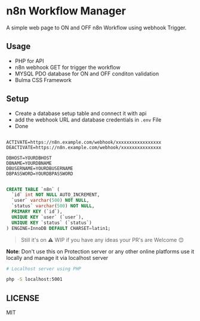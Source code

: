 # n8n Workflow Manager

A simple web page to ON and OFF n8n Workflow using webhook Trigger.

## Usage

- PHP for API
- n8n webhook GET for trigger the workflow
- MYSQL PDO database for ON and OFF conditon validation
- Bulma CSS Framework

## Setup

- Create a database setup table and connect it with api
- add the webhook URL and database credentials in `.env` File
- Done

```env

ACTIVATE=https://n8n.example.com/webhook/xxxxxxxxxxxxxxxxx
DEACTIVATE=https://n8n.example.com/webhook/xxxxxxxxxxxxxxx

DBHOST=YOURDBHOST
DBNAME=YOURDBNAME
DBUSERNAME=YOURDBUSERNAME
DBPASSWORD=YOURDBPASSWORD

```

```sql

CREATE TABLE `n8n` (
  `id` int NOT NULL AUTO_INCREMENT,
  `user` varchar(500) NOT NULL,
  `status` varchar(500) NOT NULL,
  PRIMARY KEY (`id`),
  UNIQUE KEY `user` (`user`),
  UNIQUE KEY `status` (`status`)
) ENGINE=InnoDB DEFAULT CHARSET=latin1;

```

> Still it's on ⚠ WIP if you have any ideas your PR's are Welcome 😊  

**Note**: Don't use this on Protection server or any other online platforms use it locally and manage it via localhost server

```sh
# Localhost server using PHP

php -S localhost:5001

```

## LICENSE

MIT
